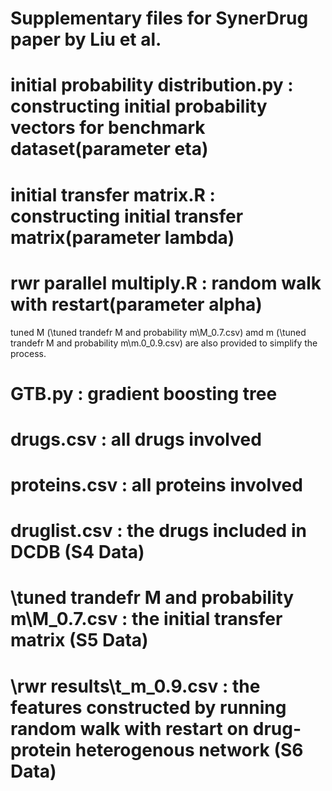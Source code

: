 # Supplementary files for SynerDrug paper by Liu et al.
# initial probability distribution.py : constructing initial probability vectors for benchmark dataset(parameter eta)
# initial transfer matrix.R : constructing initial transfer matrix(parameter lambda)
# rwr parallel multiply.R : random walk with restart(parameter alpha) 
  tuned M (\tuned trandefr M and probability m\M_0.7.csv) amd m (\tuned trandefr M and probability       m\m.0_0.9.csv) are also provided to simplify the process.
# GTB.py : gradient boosting tree 
# drugs.csv : all drugs involved
# proteins.csv : all proteins involved 
# druglist.csv : the drugs included in DCDB (S4 Data)
# \tuned trandefr M and probability m\M_0.7.csv : the initial transfer matrix (S5 Data)
# \rwr results\t_m_0.9.csv : the features constructed by running random walk with restart on drug-protein heterogenous network (S6 Data)
